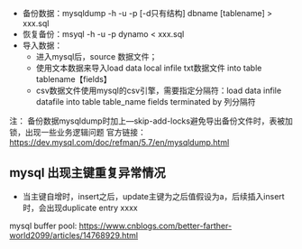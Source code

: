 - 备份数据：mysqldump -h -u -p [-d只有结构] dbname [tablename] > xxx.sql
- 恢复备份：msyql -h -u -p dynamo < xxx.sql
- 导入数据：
    - 进入mysql后，source 数据文件； 
    - 使用文本数据来导入load data local infile txt数据文件 into table tablename【fields】
    - csv数据文件使用mysql的csv引擎，需要指定分隔符：load data infile datafile into table table_name fields terminated by 列分隔符 
    
注：
    备份数据mysqldump时加上—skip-add-locks避免导出备份文件时，表被加锁，出现一些业务逻辑问题
    官方链接：https://dev.mysql.com/doc/refman/5.7/en/mysqldump.html

## mysql 出现主键重复异常情况

- 当主键自增时，insert之后，update主键为之后值假设为a，后续插入insert时，会出现duplicate entry xxxx

mysql buffer pool: https://www.cnblogs.com/better-farther-world2099/articles/14768929.html